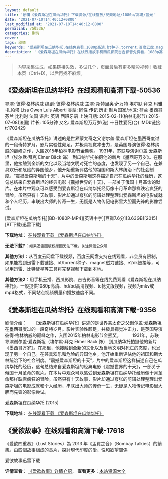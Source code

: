 ```yaml
---
layout: default
title: '剧情《爱森斯坦在瓜纳华托》下载资源/在线播放/视频地址/1080p/高清/蓝光'
date: "2021-07-10T14:40:12+0800"
last_modified_at: "2021-07-10T14:40:12+0800"
permalink: /50536/
categories: 剧情
cover:
tags: 剧情
keywords: '爱森斯坦在瓜纳华托,在线免费看,1080p高清,bt种子,torrent,百度云盘,magnet,磁力链,迅雷下载资源'
description: '《爱森斯坦在瓜纳华托》在线云播放手机西瓜影院吉吉影音免费看，1080p高清bd/hd未删减完整版和tc抢先枪版，mkv/mp4格式，附带bt/torrent种子、magnet/磁力链、百度云盘、网盘资源迅雷下载链接'
---
```


>内容采集生成，如果链接失效，多试几个，页面最后有更多精彩视频！收藏本页（Ctrl+D)，以后再找不麻烦。


## 《爱森斯坦在瓜纳华托》在线观看和高清下载-50536

导演: 彼得·格林纳威 编剧: 彼得·格林纳威 主演: 斯特里奥·萨万特 埃尔默·拜克 玛雅·扎帕塔 Lisa Owen Luis Alberti 类型: 同性 传记 历史 制片国家/地区: 荷兰 墨西哥 芬兰 比利时 法国 语言: 英语 西班牙语 上映日期: 2015-02-11(柏林电影节) 2015-07-08(法国) 片长: 105分钟 又名: 爱森斯坦万万岁(港) 十日性爱死(台) IMDb链接: tt1702429

《爱森斯坦在瓜纳华托》讲述的是世界蒙太奇之父谢尔盖·爱森斯坦在墨西哥度过的一段奇特岁月。影片实验性颇足，并极具视觉冲击力，是英国导演彼得·格林纳威的巅峰之作，入围2015年柏林电影节金熊奖。 1931年，苏联导演谢尔盖·爱森斯坦（埃尔默·拜克 Elmer Bäck 饰） 到瓜纳华托拍摄他的新片《墨西哥万岁》。在那里，他接触到全新的文化以及当地文明对死亡的态度，也发现了另一个自己。在兼具欢乐和危险的异国他乡，他开始重新评估他的祖国和斯大林统治下的社会制度。“震撼爱森斯坦的十天”，片中的爱森斯坦这样描述自己在瓜纳华托的经历，这句总结来自爱森斯坦的经典电影《震撼世界的十天》，一部关于俄国十月革命的默片。在本片中观众可以感受到爱森斯坦在瓜纳华托经历像十月革命那样跌宕疯狂的冒险。虽然只有十天故事，影片却通过夸张的剪辑处理整理出爱森斯坦的电影成就和个人经历，串联出大师的传奇一生，无疑是人物传记电影里大胆而先锋的影像尝试。


[爱森斯坦在瓜纳华托][BD-1080P-MP4][英语中字][豆瓣7.6分][3.63GB][2015][BT下载/迅雷下载]

**下载地址**： [在线观看下载 《爱森斯坦在瓜纳华托》](https://www.btdx8.com/torrent/eisenstein_in_guanajuato_2015.html) 


**无法下载?**：`如果迅雷因版权原因无法下载，关注微信公众号 `

**其他方法1**：从百度云网盘下载视频，百度云网盘支持在线观看，非会员有限制，如果能找到迅雷下载链接、bt/torrent种子、magnet磁力链接、e2dk链接等，可以用迅雷、比特彗星等工具将完整视频下载到本地。

**其他方法2**：用手机云播、西瓜影院、吉吉影音等在线免费观看《爱森斯坦在瓜纳华托》，一般提供1080p高清、hd/bd高清视频、tc抢先版视频，视频为mkv或mp4格式，不同站点视频质量和播放速度不同。


## 《爱森斯坦在瓜纳华托》在线观看和高清下载-9356

剧情介绍：　　《爱森斯坦在瓜纳华托》讲述的是世界蒙太奇之父谢尔盖·爱森斯坦在墨西哥度过的一段奇特岁月。影片实验性颇足，并极具视觉冲击力，是英国导演彼得·格林纳威的巅峰之作，入围2015年柏林电影节金熊奖。  　　1931年，苏联导演谢尔盖·爱森斯坦（埃尔默·拜克 Elmer Bäck 饰） 到瓜纳华托拍摄他的新片《墨西哥万岁》。在那里，他接触到全新的文化以及当地文明对死亡的态度，也发现了另一个自己。在兼具欢乐和危险的异国他乡，他开始重新评估他的祖国和斯大林统治下的社会制度。“震撼爱森斯坦的十天”，片中的爱森斯坦这样描述自己在瓜纳华托的经历，这句总结来自爱森斯坦的经典电影《震撼世界的十天》，一部关于俄国十月革命的默片。在本片中观众可以感受到爱森斯坦在瓜纳华托经历像十月革命那样跌宕疯狂的冒险。虽然只有十天故事，影片却通过夸张的剪辑处理整理出爱森斯坦的电影成就和个人经历，串联出大师的传奇一生，无疑是人物传记电影里大胆而先锋的影像尝试。


爱森斯坦在瓜纳华托 (2015)

**下载地址**： [在线观看下载 《爱森斯坦在瓜纳华托》](https://www.btbtdy.me/btdy/dy9570.html) 


## 《爱欲故事》在线观看和高清下载-17618

《愛欲四重奏》（Lust Stories）為 2013 年《孟買之音》（Bombay Talkies）的續集。由四個故事組成的長片，探討現代印度的愛、性和欲望關係


爱欲故事迅雷下载

**详情查看**： [《爱欲故事》详情介绍](/movie/17618/)， **查看更多**：[本站资源大全](/movie/t/all/)

